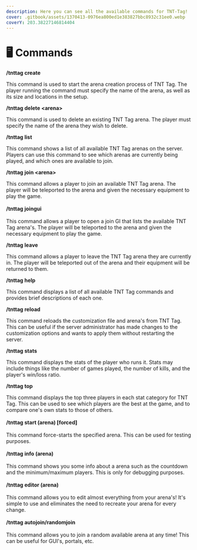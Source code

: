 ```yaml
---
description: Here you can see all the available commands for TNT-Tag!
cover: .gitbook/assets/1370413-0976ea800ed1e383827bbc8932c31ee0.webp
coverY: 203.38227146814404
---
```


# 🖥 Commands

**/tnttag create**

This command is used to start the arena creation process of TNT Tag. The player running the command must specify the name of the arena, as well as its size and locations in the setup.

**/tnttag delete \<arena>**

This command is used to delete an existing TNT Tag arena. The player must specify the name of the arena they wish to delete.

**/tnttag list**

This command shows a list of all available TNT Tag arenas on the server. Players can use this command to see which arenas are currently being played, and which ones are available to join.

**/tnttag join \<arena>**

This command allows a player to join an available TNT Tag arena. The player will be teleported to the arena and given the necessary equipment to play the game.\
\
**/tnttag joingui**\
\
This command allows a player to open a join GI that lists the available TNT Tag arena's. The player will be teleported to the arena and given the necessary equipment to play the game.

**/tnttag leave**

This command allows a player to leave the TNT Tag arena they are currently in. The player will be teleported out of the arena and their equipment will be returned to them.

**/tnttag help**

This command displays a list of all available TNT Tag commands and provides brief descriptions of each one.

**/tnttag reload**

This command reloads the customization file and arena's from TNT Tag. This can be useful if the server administrator has made changes to the customization options and wants to apply them without restarting the server.

**/tnttag stats**

This command displays the stats of the player who runs it. Stats may include things like the number of games played, the number of kills, and the player's win/loss ratio.

**/tnttag top**

This command displays the top three players in each stat category for TNT Tag. This can be used to see which players are the best at the game, and to compare one's own stats to those of others.\
\
**/tnttag start (arena) \[forced]**\
\
This command force-starts the specified arena. This can be used for testing purposes.\
\
**/tnttag info (arena)**\
\
This command shows you some info about a arena such as the countdown and the minimum/maximum players. This is only for debugging purposes.\
\
**/tnttag editor (arena)**\
\
This command allows you to edit almost everything from your arena's! It's simple to use and eliminates the need to recreate your arena for every change.\
\
**/tnttag autojoin/randomjoin**\
\
This command allows you to join a random available arena at any time! This can be useful for GUI's, portals, etc.

